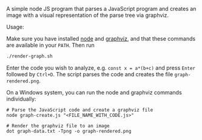 A simple node JS program that parses a JavaScript program and creates an image with a visual representation of the parse tree via graphviz.

Usage:

Make sure you have installed [node](https://nodejs.org/en/) and [graphviz](https://graphviz.org/), and that these commands are available in your `PATH`. Then run

```bash
./render-graph.sh
```

Enter the code you wish to analyze, e.g. `const x = a*(b+c)` and press `Enter` followed by `Ctrl+D`. The script parses the code and creates the file `graph-rendered.png`.

On a Windows system, you can run the node and graphviz commands individually:

```
# Parse the JavaScript code and create a graphviz file
node graph-create.js "<FILE_NAME_WITH_CODE.js>"

# Render the graphviz file to an image
dot graph-data.txt -Tpng -o graph-rendered.png
```
